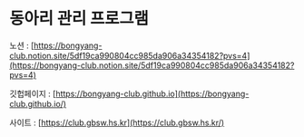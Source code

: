# 동아리 관리 프로그램

노션 : [https://bongyang-club.notion.site/5df19ca990804cc985da906a34354182?pvs=4](https://bongyang-club.notion.site/5df19ca990804cc985da906a34354182?pvs=4)

깃헙페이지 : [https://bongyang-club.github.io](https://bongyang-club.github.io/)

사이트 : [https://club.gbsw.hs.kr](https://club.gbsw.hs.kr/)
